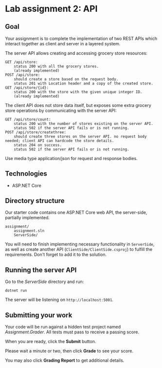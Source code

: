 <header>

<link rel="stylesheet" href="https://use.fontawesome.com/releases/v5.5.0/css/all.css">
<link rel="stylesheet" href="https://maxcdn.bootstrapcdn.com/bootstrap/3.3.7/css/bootstrap.min.css">
<link rel="stylesheet" href="https://bootswatch.com/4/cerulean/bootstrap.css" media="screen">
<link rel="stylesheet" href="https://bootswatch.com/_assets/css/custom.min.css">
<link rel="stylesheet" href="./vocareum.css">

<!-- Latest compiled and minified JavaScript -->
<script src="https://maxcdn.bootstrapcdn.com/bootstrap/3.3.7/js/bootstrap.min.js" integrity="sha384-Tc5IQib027qvyjSMfHjOMaLkfuWVxZxUPnCJA7l2mCWNIpG9mGCD8wGNIcPD7Txa" crossorigin="anonymous"></script>

</header>

# Lab assignment 2: API

## Goal

Your assignment is to complete the implementation of two REST APIs which interact together as client and server in a layered system.

The server API allows creating and accessing grocery store resources:

```
GET /api/store:
    status 200 with all the grocery stores.
    (already implemented)
POST /api/store:
    should create a store based on the request body.
    status 201 with Location header and a copy of the created store.
GET /api/store/{id}:
    status 200 with the store with the given unique integer ID.
    (already implemented)
```

The client API does not store data itself, but exposes some extra grocery store operations by communicating with the server API:

```
GET /api/store/count:
    status 200 with the number of stores existing on the server API.
    status 502 if the server API fails or is not running.
POST /api/store/createthree:
    should create three stores on the server API. no request body needed; client API can hardcode the store details.
    status 204 on success.
    status 502 if the server API fails or is not running.
```

Use media type application/json for request and response bodies.

## Technologies

- ASP.NET Core

## Directory structure

Our starter code contains one ASP.NET Core web API, the server-side, partially implemented.

```
assignment/
    assignment.sln
    ServerSide/
```

You will need to finish implementing necessary functionality in `ServerSide`, as well as create another API (`ClientSide/ClientSide.csproj`) to fulfill the requirements. Don't forget to add it to the solution.

## Running the server API

Go to the *ServerSide* directory and run:

```
dotnet run
```

The server will be listening on `http://localhost:5001`.

## Submitting your work

Your code will be run against a hidden test project named *Assignment.Grader*. All tests must pass to receive a passing score.

When you are ready, click the **Submit** button.

Please wait a minute or two, then click **Grade** to see your score.

You may also click **Grading Report** to get additional details.
